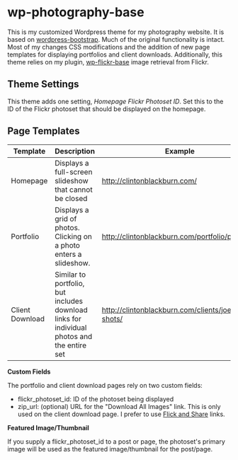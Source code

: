 wp-photography-base
===================

This is my customized Wordpress theme for my photography website. It is based on [wordpress-bootstrap](http://320press.com/wpbs). Much of the original functionality is intact. Most of my changes CSS modifications and the addition of new page templates for displaying portfolios and client downloads. Additionally, this theme relies on my plugin, [wp-flickr-base](https://github.com/clintonb/wp-flickr-base) image retrieval from Flickr.

Theme Settings
--------------

This theme adds one setting, *Homepage Flickr Photoset ID*. Set this to the ID of the Flickr photoset that should be displayed on the homepage.


Page Templates
--------------

Template     | Description        | Example
------------- | ------------- | ----------
Homepage | Displays a full-screen slideshow that cannot be closed | http://clintonblackburn.com/
Portfolio | Displays a grid of photos. Clicking on a photo enters a slideshow. | http://clintonblackburn.com/portfolio/portraits/
Client Download | Similar to portfolio, but includes download links for individual photos and the entire set | http://clintonblackburn.com/clients/joemmys-shots/


**Custom Fields**

The portfolio and client download pages rely on two custom fields:

* flickr_photoset_id: ID of the photoset being displayed
* zip_url: (optional) URL for the "Download All Images" link. This is only used on the client download page. I prefer to use [Flick and Share](http://www.flickandshare.com/) links.


**Featured Image/Thumbnail**

If you supply a flickr_photoset_id to a post or page, the photoset's primary image will be used as the featured image/thumbnail for the post/page.
